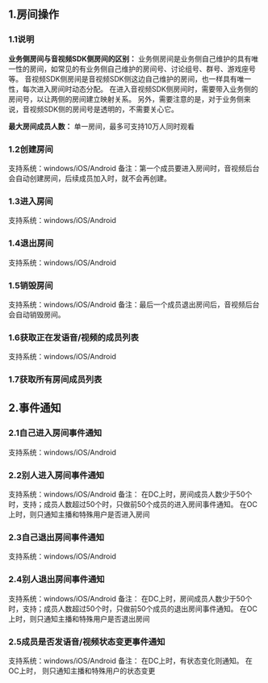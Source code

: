 ## 1.房间操作
### 1.1说明
**业务侧房间与音视频SDK侧房间的区别：**
业务侧房间是业务侧自己维护的具有唯一性的房间，如常见的有业务侧自己维护的房间号、讨论组号、群号、游戏座号等。
音视频SDK侧房间是音视频SDK侧这边自己维护的房间，也一样具有唯一性，每次进入房间时动态分配。
在进入音视频SDK侧房间时，需要带入业务侧的房间号，以让两侧的房间建立映射关系。
另外，需要注意的是，对于业务侧来说，音视频SDK侧的房间号是透明的，不需要关心它。

**最大房间成员人数：**
单一房间，最多可支持10万人同时观看

### 1.2创建房间
支持系统：windows/iOS/Android
备注：第一个成员要进入房间时，音视频后台会自动创建房间，后续成员加入时，就不会再创建。

### 1.3进入房间
支持系统：windows/iOS/Android

### 1.4退出房间
支持系统：windows/iOS/Android

### 1.5销毁房间
支持系统：windows/iOS/Android
备注：最后一个成员退出房间后，音视频后台会自动销毁房间。

### 1.6获取正在发语音/视频的成员列表
支持系统：windows/iOS/Android

### 1.7获取所有房间成员列表

## 2.事件通知
### 2.1自己进入房间事件通知
支持系统：windows/iOS/Android

### 2.2别人进入房间事件通知
支持系统：windows/iOS/Android
备注：
在DC上时，房间成员人数少于50个时，支持；成员人数超过50个时，只做前50个成员的进入房间事件通知。
在OC上时，则只通知主播和特殊用户是否进入房间

### 2.3自己退出房间事件通知
支持系统：windows/iOS/Android

### 2.4别人退出房间事件通知
支持系统：windows/iOS/Android
备注：
在DC上时，房间成员人数少于50个时，支持；成员人数超过50个时，只做前50个成员的退出房间事件通知。
在OC上时，则只通知主播和特殊用户是否退出房间

### 2.5成员是否发语音/视频状态变更事件通知
支持系统：windows/iOS/Android
备注：
在DC上时，有状态变化则通知。
在OC上时， 则只通知主播和特殊用户的状态变更








